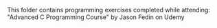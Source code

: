 This folder contains programming exercises completed while attending: "Advanced C Programming Course" by Jason Fedin on Udemy
